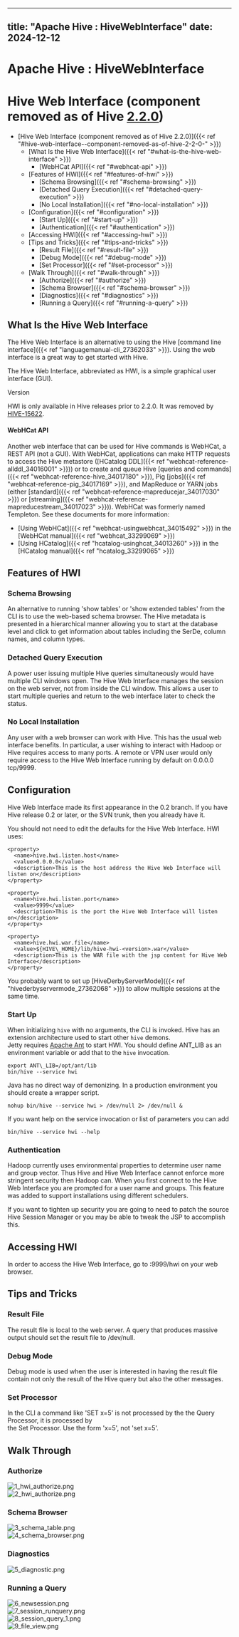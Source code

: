 ---

title: "Apache Hive : HiveWebInterface"
date: 2024-12-12
----------------

# Apache Hive : HiveWebInterface

# Hive Web Interface (component removed as of Hive [2.2.0](https://issues.apache.org/jira/browse/HIVE-15622))

* [Hive Web Interface (component removed as of Hive 2.2.0)]({{< ref "#hive-web-interface--component-removed-as-of-hive-2-2-0-" >}})
  + [What Is the Hive Web Interface]({{< ref "#what-is-the-hive-web-interface" >}})
    - [WebHCat API]({{< ref "#webhcat-api" >}})
  + [Features of HWI]({{< ref "#features-of-hwi" >}})
    - [Schema Browsing]({{< ref "#schema-browsing" >}})
    - [Detached Query Execution]({{< ref "#detached-query-execution" >}})
    - [No Local Installation]({{< ref "#no-local-installation" >}})
  + [Configuration]({{< ref "#configuration" >}})
    - [Start Up]({{< ref "#start-up" >}})
    - [Authentication]({{< ref "#authentication" >}})
  + [Accessing HWI]({{< ref "#accessing-hwi" >}})
  + [Tips and Tricks]({{< ref "#tips-and-tricks" >}})
    - [Result File]({{< ref "#result-file" >}})
    - [Debug Mode]({{< ref "#debug-mode" >}})
    - [Set Processor]({{< ref "#set-processor" >}})
  + [Walk Through]({{< ref "#walk-through" >}})
    - [Authorize]({{< ref "#authorize" >}})
    - [Schema Browser]({{< ref "#schema-browser" >}})
    - [Diagnostics]({{< ref "#diagnostics" >}})
    - [Running a Query]({{< ref "#running-a-query" >}})

## What Is the Hive Web Interface

The Hive Web Interface is an alternative to using the Hive [command line interface]({{< ref "languagemanual-cli_27362033" >}}). Using the web interface is a great way to get started with Hive.

The Hive Web Interface, abbreviated as HWI, is a simple graphical user interface (GUI).

Version

HWI is only available in Hive releases prior to 2.2.0. It was removed by [HIVE-15622](https://issues.apache.org/jira/browse/HIVE-15622).

#### WebHCat API

Another web interface that can be used for Hive commands is WebHCat, a REST API (not a GUI). With WebHCat, applications can make HTTP requests to access the Hive metastore ([HCatalog DDL]({{< ref "webhcat-reference-allddl_34016001" >}})) or to create and queue Hive [queries and commands]({{< ref "webhcat-reference-hive_34017180" >}}), Pig [jobs]({{< ref "webhcat-reference-pig_34017169" >}}), and MapReduce or YARN jobs (either [standard]({{< ref "webhcat-reference-mapreducejar_34017030" >}}) or [streaming]({{< ref "webhcat-reference-mapreducestream_34017023" >}})). WebHCat was formerly named Templeton. See these documents for more information:

* [Using WebHCat]({{< ref "webhcat-usingwebhcat_34015492" >}}) in the [WebHCat manual]({{< ref "webhcat_33299069" >}})
* [Using HCatalog]({{< ref "hcatalog-usinghcat_34013260" >}}) in the [HCatalog manual]({{< ref "hcatalog_33299065" >}})

## Features of HWI

### Schema Browsing

An alternative to running 'show tables' or 'show extended tables' from the CLI is to use the web-based schema browser. The Hive metadata is presented in a hierarchical manner allowing you to start at the database level and click to get information about tables including the SerDe, column names, and column types.

### Detached Query Execution

A power user issuing multiple Hive queries simultaneously would have multiple CLI windows open. The Hive Web Interface manages the session on the web server, not from inside the CLI window. This allows a user to start multiple queries and return to the web interface later to check the status.

### No Local Installation

Any user with a web browser can work with Hive. This has the usual web interface benefits. In particular, a user wishing to interact with Hadoop or Hive requires access to many ports. A remote or VPN user would only require access to the Hive Web Interface running by default on 0.0.0.0 tcp/9999.

## Configuration

Hive Web Interface made its first appearance in the 0.2 branch. If you have Hive release 0.2 or later, or the SVN trunk, then you already have it.

You should not need to edit the defaults for the Hive Web Interface. HWI uses:

```
<property>
  <name>hive.hwi.listen.host</name>
  <value>0.0.0.0</value>
  <description>This is the host address the Hive Web Interface will listen on</description>
</property>

<property>
  <name>hive.hwi.listen.port</name>
  <value>9999</value>
  <description>This is the port the Hive Web Interface will listen on</description>
</property>

<property>
  <name>hive.hwi.war.file</name>
  <value>${HIVE\_HOME}/lib/hive-hwi-<version>.war</value>
  <description>This is the WAR file with the jsp content for Hive Web Interface</description>
</property>

```

You probably want to set up [HiveDerbyServerMode]({{< ref "hivederbyservermode_27362068" >}}) to allow multiple sessions at the same time.

### Start Up

When initializing `hive` with no arguments, the CLI is invoked. Hive has an extension architecture used to start other `hive` demons.  
Jetty requires [Apache Ant](http://ant.apache.org/) to start HWI. You should define ANT\_LIB as an environment variable or add that to the `hive` invocation.

```
export ANT\_LIB=/opt/ant/lib
bin/hive --service hwi

```

Java has no direct way of demonizing. In a production environment you should create a wrapper script.

```
nohup bin/hive --service hwi > /dev/null 2> /dev/null &

```

If you want help on the service invocation or list of parameters you can add

```
bin/hive --service hwi --help

```

### Authentication

Hadoop currently uses environmental properties to determine user name and group vector. Thus Hive and Hive Web Interface cannot enforce more stringent security then Hadoop can. When you first connect to the Hive Web Interface you are prompted for a user name and groups. This feature was added to support installations using different schedulers.

If you want to tighten up security you are going to need to patch the source Hive Session Manager or you may be able to tweak the JSP to accomplish this.

## Accessing HWI

In order to access the Hive Web Interface, go to <Hive Server Address>:9999/hwi on your web browser.

## Tips and Tricks

### Result File

The result file is local to the web server. A query that produces massive output should set the result file to /dev/null.

### Debug Mode

Debug mode is used when the user is interested in having the result file contain not only the result of the Hive query but also the other messages.

### Set Processor

In the CLI a command like 'SET x=5' is not processed by the the Query Processor, it is processed by  
the Set Processor. Use the form 'x=5', not 'set x=5'.

## Walk Through

### Authorize

![](plugins/servlet/confluence/placeholder/unknown-attachment "1_hwi_authorize.png")  
![](plugins/servlet/confluence/placeholder/unknown-attachment "2_hwi_authorize.png")

### Schema Browser

![](plugins/servlet/confluence/placeholder/unknown-attachment "3_schema_table.png")  
![](plugins/servlet/confluence/placeholder/unknown-attachment "4_schema_browser.png")

### Diagnostics

![](plugins/servlet/confluence/placeholder/unknown-attachment "5_diagnostic.png")

### Running a Query

![](plugins/servlet/confluence/placeholder/unknown-attachment "6_newsession.png")  
![](plugins/servlet/confluence/placeholder/unknown-attachment "7_session_runquery.png")  
![](plugins/servlet/confluence/placeholder/unknown-attachment "8_session_query_1.png")  
![](plugins/servlet/confluence/placeholder/unknown-attachment "9_file_view.png")

